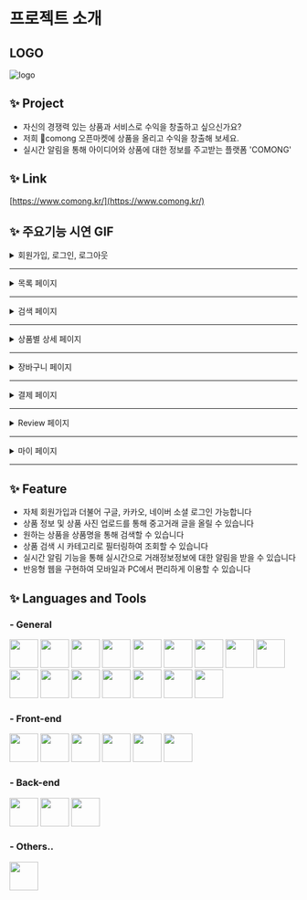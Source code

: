# 프로젝트 소개

## LOGO

![logo](https://imagedelivery.net/BOKuAiJyROlMLXwCcBYMqQ/9cb76ebb-2ba7-4998-40d8-056e6fe5d700/public)

## ✨ Project

* 자신의 경쟁력 있는 상품과 서비스로 수익을 창출하고 싶으신가요?
* 저희 comong 오픈마켓에 상품을 올리고 수익을 창출해 보세요.
* 실시간 알림을 통해 아이디어와 상품에 대한 정보를 주고받는 플랫폼 'COMONG'

## ✨ Link

[https://www.comong.kr/](https://www.comong.kr/)

## ✨ 주요기능 시연 GIF

<details>
  <summary> 회원가입, 로그인, 로그아웃</summary>
  
  <details>
  <summary> 일반 회원가입 </summary>
    <img width="700" src=""/>
  </details>
  
  <details>
  <summary> 판매자 회원가입 </summary>
    <img width="700" src=""/>
  </details>
  
  <details>
  <summary> 로그인 </summary>
    <img width="700" src=""/>
  </details>
  
   <details>
  <summary> 카카오 로그인 </summary>
    <img width="700" src=""/>
  </details>
  
   <details>
  <summary> 구글 로그인 </summary>
    <img width="700" src=""/>
  </details>
  
  <details>
  <summary> 로그아웃 </summary>
    <img width="700" src=""/>
  </details>
  
</details>

---


<details>
  <summary> 목록 페이지 </summary>

  <details>
  <summary> 메인 배너 (자동 슬라이드)</summary>
    <img width="700" src="https://user-images.githubusercontent.com/86667412/158828284-b418222d-f2d2-40ec-a9d8-899fad1d1100.gif"/>
  </details>

  <details>
  <summary> 상품 목록 (무한스크롤) </summary>
    <img width="700" src="https://user-images.githubusercontent.com/86667412/158832768-90f6f518-23cf-4d42-9b38-6c47e8ed18ce.gif"/>
  </details>
  
  <details>
  <summary> 상품 목록 (카테고리별 필터)  </summary>
    <img width="700" src="https://user-images.githubusercontent.com/86667412/158832382-c8ff7e60-a8aa-4704-b8c0-88316e2ec288.gif"/>
  </details>
  
</details>

---

<details>
  <summary> 검색 페이지 </summary>

  <details>
  <summary> 상품 검색 </summary>
    <img width="700" src="https://user-images.githubusercontent.com/86667412/158833765-129ab415-eda0-456c-b71e-10e05bff9f2c.gif"/>
  </details>
  
  <details>
  <summary> 인기검색어 </summary>
    <img width="700" src="https://user-images.githubusercontent.com/86667412/158833652-8309192f-3ecd-4399-80bc-52e94ad9f076.gif"/>
  </details>
  

  
</details>

---

<details>
  <summary> 상품별 상세 페이지 </summary>

  <details>
  <summary> 상품 사진 </summary>
    <img width="700" src=""/>
  </details>
  
  <details>
  <summary> 상품 설명 </summary>
    <img width="700" src=""/>
  </details>
  
  <details>
  <summary> 상품평 </summary>
    <img width="700" src=""/>
  </details>
  
    <details>
  <summary> 구매 개수 조절 </summary>
    <img width="700" src=""/>

  </details>
  
</details>

---

<details>
  <summary> 장바구니 페이지 </summary>

  <details>
  <summary> 장바구니 담기 </summary>
    <img width="700" src=""/>
  </details>
  
  <details>
  <summary> 장바구니 이동 </summary>
    <img width="700" src=""/>
  </details>
  
  <details>
  <summary> 장바구니 상품 개수 조절 </summary>
    <img width="700" src=""/>
  </details>
  
  <details>
  <summary> 장바구니 상품 삭제 </summary>
    <img width="700" src=""/>
  </details>
  
  
</details>

---

<details>
  <summary> 결제 페이지 </summary>

  <details>
  <summary> 결제 진행(장바구니 상태) </summary>
    <img width="700" src=""/>
  </details>
  
  <details>
  <summary> 결제 진행(단일 상품 구매) </summary>
    <img width="700" src=""/>
  </details>
  
  <details>
  <summary> 결제 주소 입력 </summary>
    <img width="700" src=""/>
  </details>
  
    <details>
  <summary> 결제 진행(장바구니 상태) </summary>
    <img width="700" src=""/>
  </details>

  
</details>

---

<details>
 <summary>Review 페이지</summary>
 
  
  <details>
   <summary>리뷰 등록</summary>
    <img width="700" src=""/>
  </details>
   <details>
   <summary>리뷰 삭제</summary>
    <img width="700" src=""/>
  </details>
  
</details>

---

</details>

<details>
 <summary>마이 페이지</summary>
  
  <details>
   <summary>내 정보 수정(비밀번호 제외)</summary>
    <img width="700" src=""/>
  </details>
  
  <details>
   <summary>비밀번호 수정</summary>
    <img width="700" src=""/>
  </details>
  
  <details>
   <summary>회원 탈퇴</summary>
    <img width="700" src=""/>
  </details>
  
</details>

---


## ✨ Feature

- 자체 회원가입과 더불어 구글, 카카오, 네이버 소셜 로그인 가능합니다
- 상품 정보 및 상품 사진 업로드를 통해 중고거래 글을 올릴 수 있습니다
- 원하는 상품을 상품명을 통해 검색할 수 있습니다
- 상품 검색 시 카테고리로 필터링하여 조회할 수 있습니다
- 실시간 알림 기능을 통해 실시간으로 거래정보정보에 대한 알림을 받을 수 있습니다 
- 반응형 웹을 구현하여 모바일과 PC에서 편리하게 이용할 수 있습니다

## ✨ Languages and Tools
### - General
<img src="https://img.shields.io/badge/javascript-F7DF1E?style=for-the-badge&logo=javascript&logoColor=black" height="50"> <img src="https://img.shields.io/badge/TypeScript-007396?style=for-the-badge&logo=TypeScript&logoColor=white" height="50">
<img src="https://img.shields.io/badge/Node.js-339933?style=for-the-badge&logo=Node.js&logoColor=white" height="50">
<img src="https://img.shields.io/badge/mysql-4479A1?style=for-the-badge&logo=mysql&logoColor=white" height="50">
<img src="https://img.shields.io/badge/Amazon AWS-232F3E?style=for-the-badge&logo=AmazonAWS&logoColor=white" height="50">
<img src="https://img.shields.io/badge/Cloudflare-F38020?style=for-the-badge&logo=Cloudflare&logoColor=white" height="50">
<img src="https://img.shields.io/badge/Socket.io-010101?style=for-the-badge&logo=Socket.io&logoColor=white" height="50">
<img src="https://img.shields.io/badge/Git-003545?style=for-the-badge&logo=Git&logoColor=white" height="50">
<img src="https://img.shields.io/badge/github-181717?style=for-the-badge&logo=github&logoColor=white" height="50">
<img src="https://img.shields.io/badge/Ubuntu-E95420?style=for-the-badge&logo=Ubuntu&logoColor=black" height="50">
<img src="https://img.shields.io/badge/mac OS-000000?style=for-the-badge&logo=macOS&logoColor=white" height="50">
<img src="https://img.shields.io/badge/Windows-61DAFB?style=for-the-badge&logo=Windows&logoColor=black" height="50">
<img src="https://img.shields.io/badge/Discord-1572B6?style=for-the-badge&logo=Discord&logoColor=white" height="50">
<img src="https://img.shields.io/badge/Visual Studio Code-007ACC?style=for-the-badge&logo=VisualStudioCode&logoColor=white" height="50">
<img src="https://img.shields.io/badge/Postman-FF6C37?style=for-the-badge&logo=Postman&logoColor=white" height="50">
<img src="https://img.shields.io/badge/PowerShell-5391FE?style=for-the-badge&logo=PowerShell&logoColor=white" height="50">

### - Front-end
<img src="https://img.shields.io/badge/react-61DAFB?style=for-the-badge&logo=react&logoColor=black" height="50"> <img src="https://img.shields.io/badge/Redux-764ABC?style=for-the-badge&logo=Redux&logoColor=black" height="50">
<img src="https://img.shields.io/badge/Redux toolkit-764ABC?style=for-the-badge&logo=Redux&logoColor=black" height="50">
<img src="https://img.shields.io/badge/html-E34F26?style=for-the-badge&logo=html5&logoColor=white" height="50">
<img src="https://img.shields.io/badge/css-1572B6?style=for-the-badge&logo=css3&logoColor=white" height="50">
<img src="https://img.shields.io/badge/styled components-DB7093?style=for-the-badge&logo=styled-components&logoColor=black" height="50">

### - Back-end
<img src="https://img.shields.io/badge/nestjs-E0234E?style=for-the-badge&logo=nestjs&logoColor=white" height="50"> <img src="https://img.shields.io/badge/Express-000000?style=for-the-badge&logo=Express&logoColor=white" height="50">
<img src="https://img.shields.io/badge/Sequelize-0769AD?style=for-the-badge&logo=Sequelize&logoColor=white" height="50">

### - Others..
<img src="https://img.shields.io/badge/Coffee-5B4638?style=for-the-badge&logo=BuyMeACoffee&logoColor=white" height="50">
